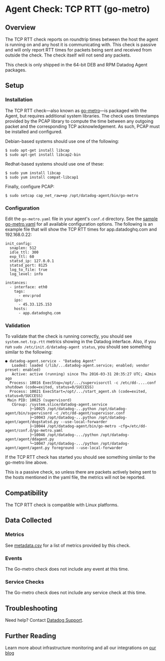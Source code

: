 # Agent Check: TCP RTT (go-metro)

## Overview

The TCP RTT check reports on roundtrip times between the host the agent is running on and any host it is communicating with. This check is passive and will only report RTT times for packets being sent and received from outside the check. The check itself will not send any packets.

This check is only shipped in the 64-bit DEB and RPM Datadog Agent packages.

## Setup
### Installation

The TCP RTT check—also known as [go-metro](https://github.com/DataDog/go-metro)—is packaged with the Agent, but requires additional system libraries. The check uses timestamps provided by the PCAP library to compute the time between any outgoing packet and the corresponding TCP acknowledgement. As such, PCAP must be installed and configured.

Debian-based systems should use one of the following:

```
$ sudo apt-get install libcap
$ sudo apt-get install libcap2-bin
```

Redhat-based systems should use one of these:

```
$ sudo yum install libcap
$ sudo yum install compat-libcap1
```

Finally, configure PCAP:

```
$ sudo setcap cap_net_raw+ep /opt/datadog-agent/bin/go-metro
```

### Configuration

Edit the ```go-metro.yaml``` file in your agent's ```conf.d``` directory. See the [sample go-metro.yaml](https://github.com/DataDog/integrations-core/blob/master/go-metro/conf.yaml.default) for all available configuration options. The following is an example file that will show the TCP RTT times for app.datadoghq.com and 192.168.0.22:

    init_config:
      snaplen: 512
      idle_ttl: 300
      exp_ttl: 60
      statsd_ip: 127.0.0.1
      statsd_port: 8125
      log_to_file: true
      log_level: info

    instances:
      - interface: eth0
        tags:
          - env:prod
        ips:
          - 45.33.125.153
        hosts:
          - app.datadoghq.com

### Validation

To validate that the check is running correctly, you should see `system.net.tcp.rtt` metrics showing in the Datadog interface. Also, if you run `sudo /etc/init.d/datadog-agent status`, you should see something similar to the following:

    ● datadog-agent.service - "Datadog Agent"
       Loaded: loaded (/lib/...datadog-agent.service; enabled; vendor preset: enabled)
       Active: active (running) since Thu 2016-03-31 20:35:27 UTC; 42min ago
      Process: 10016 ExecStop=/opt/.../supervisorctl -c /etc/dd-....conf shutdown (code=exited, status=0/SUCCESS)
      Process: 10021 ExecStart=/opt/.../start_agent.sh (code=exited, status=0/SUCCESS)
     Main PID: 10025 (supervisord)
       CGroup: /system.slice/datadog-agent.service
               ├─10025 /opt/datadog-...python /opt/datadog-agent/bin/supervisord -c /etc/dd-agent/supervisor.conf
               ├─10043 /opt/datadog-...python /opt/datadog-agent/agent/dogstatsd.py --use-local-forwarder
               ├─10044 /opt/datadog-agent/bin/go-metro -cfg=/etc/dd-agent/conf.d/go-metro.yaml
               ├─10046 /opt/datadog-.../python /opt/datadog-agent/agent/ddagent.py
               └─10047 /opt/datadog-.../python /opt/datadog-agent/agent/agent.py foreground --use-local-forwarder

If the TCP RTT check has started you should see something similar to the go-metro line above.

This is a passive check, so unless there are packets actively being sent to the hosts mentioned in the yaml file, the metrics will not be reported.

## Compatibility

The TCP RTT check is compatible with Linux platforms.

## Data Collected
### Metrics

See [metadata.csv](https://github.com/DataDog/integrations-core/blob/master/go-metro/metadata.csv) for a list of metrics provided by this check.

### Events
The Go-metro check does not include any event at this time.

### Service Checks
The Go-metro check does not include any service check at this time.

## Troubleshooting
Need help? Contact [Datadog Support](http://docs.datadoghq.com/help/).

## Further Reading
Learn more about infrastructure monitoring and all our integrations on [our blog](https://www.datadoghq.com/blog/)